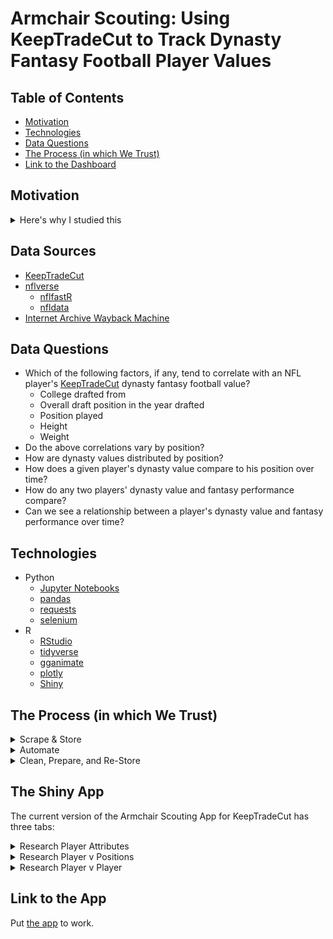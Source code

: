 # Armchair Scouting: Using KeepTradeCut to Track Dynasty Fantasy Football Player Values

## Table of Contents

- [Motivation](#Motivation)
- [Technologies](#Technologies)
- [Data Questions](#Data-Questions)
- [The Process (in which We Trust)](#The-Process-in-which-We-Trust)
- [Link to the Dashboard](#Link-to-the-Dashboard)

## Motivation
 <details>
   <summary>Here's why I studied this</summary>

   I’ve kept up with sports for most of my life. As a kid, I used to wake up an hour earlier than I needed to so I could watch a full hour of Sportscenter. I wanted to hear Stuart Scott say things like, “As cool as the other side of the pillow,” and I wanted a fresh stack of stats to share with friends on the playground at school. As I got older, I found that fantasy sports, on top of being an excellent way to keep up with family and friends, offer a special outlet for sports fans, who tend to consume more statistics than the average person: fantasy sports allow sports fans to apply their sports knowledge to *decisions*. The questions of how we make decisions and how we determine value are at the pulse of fantasy sports’ intrigue.

  Fantasy football is the most popular fantasy sport. Most fantasy managers play in *redraft* leagues, where each manager drafts a new team of players every year. Those players acquire fantasy points for accomplishing various in-game feats in their real-life games each week (yards gained by catching or running or throwing, touchdowns caught or run or thrown, field goals kicked, or any number of other options). A manager’s team competes head-to-head against some other manager’s team each week, and the team that scores the most total points wins that week’s matchup. Just as in the NFL, you try to make the playoffs, and then you try to win every match in the playoffs to be that season’s champion.

  *Dynasty* leagues add an additional wrinkle to the structure described above. Instead of getting a new team every year, a manager’s team carries over year to year, and the manager only drafts incoming rookies to add to their team—much like real NFL teams do. This adds a dimension of time and player development to fantasy that redraft leagues simply don’t have. This dimension of time allows managers to think more robustly about player development and oscillations in player value. The market for players is more dynamic, especially because a manager must make decisions about present vs. future values of players and draft picks.

  Given all of that, the savvy dynasty manager benefits from knowing a player’s perceived value at any given point. One of the best tools for gauging this perceived value is the website [KeepTradeCut](https://keeptradecut.com/), which has a contribute-to-consume model where their data of perceived player values is available at the price of answering a question about how you, a user and presumed dynasty player, would rank three players (where the factors of ranking are represented as “Keep” (1st), “Trade” (2nd), “Cut” (3rd)). That information goes into their database of relative ranking among players. The overall highest-ranked player has a score of 9999, and the lowest-ranked player(s) has a score of 0. KeepTradeCut collects this data (separately) for both professional (called *dynasty*) and college (called *devy*) players.

  I want to use KeepTradeCut’s database together with NFL statistics—which I can convert into fantasy data—to help the dynasty fantasy manager not only track players’ perceived value, but contextualize player value given some common measures. At minimum, this would be a dashboard tool that helps the dynasty manager make decisions about which players to acquire and which players to trade away based upon their attributes and value trends.


 </details>

## Data Sources

  - [KeepTradeCut](https://keeptradecut.com/)
  - [nflverse](https://github.com/nflverse)
    * [nflfastR](https://github.com/nflverse/nflfastR)
    * [nfldata](https://github.com/nflverse/nfldata)
  - [Internet Archive Wayback Machine](https://web.archive.org/)

## Data Questions

  - Which of the following factors, if any, tend to correlate with an NFL player's [KeepTradeCut](https://keeptradecut.com/) dynasty fantasy football value?
    * College drafted from
    * Overall draft position in the year drafted
    * Position played
    * Height
    * Weight
  - Do the above correlations vary by position?
  - How are dynasty values distributed by position?
  - How does a given player's dynasty value compare to his position over time?
  - How do any two players' dynasty value and fantasy performance compare?
  - Can we see a relationship between a player's dynasty value and fantasy performance over time?

## Technologies

  - Python
    * [Jupyter Notebooks](https://jupyter.org/)
    * [pandas](https://pandas.pydata.org/)
    * [requests](https://docs.python-requests.org/en/latest/)
    * [selenium](https://github.com/SeleniumHQ/selenium/tree/trunk/py)
  - R
    * [RStudio](https://www.rstudio.com/)
    * [tidyverse](https://www.tidyverse.org/)
    * [gganimate](https://gganimate.com/)
    * [plotly](https://plotly.com/r/)
    * [Shiny](https://shiny.rstudio.com/)

## The Process (in which We Trust)

  <details>
    <summary>Scrape & Store</summary>

  Much of this project's legwork was using Python (pandas, requests, selenium) to scrape [KeepTradeCut](https://keeptradecut.com/) for current & historical dynasty values as well as current and historical devy values. KeepTradeCut provides its current dynasty rankings, values, and some player attributes on their [dynasty rankings page](https://keeptradecut.com/dynasty-rankings).

  ![KTC Dynasty Rankings](assets/ktcDynastyRanks.png)

  While these rankings are useful for maintaining a database, they don't help with building one of historical KeepTradeCut dynasty values. For those, I had to go to each player page. Fortunately, the hrefs to those player pages are on the rankings page. So Step 1 was scraping the rankings page for all relevant information, including those hrefs, then using the hrefs to scrape each player page for historical dynasty information and additional attributes.

  ![KTC Player Page](assets/ktcPlayerPage.png)

  Player attributes are conveniently kept in a table at the top of the page. The historical values, however, are only stored in a graph on the page. By default, the graph is set to only the last six months of values, meaning that, for each page, I would have to click the "All Time" button on the graph and then scrape each date and value from the graph's hover-over content. To "click" with a headless browser and to see the hover-over content generated by javascript, I used selenium.

  ![KTC Dynasty History](assets/ktcDynastyHistory.gif)

  Finally, going to so many player pages on KeepTradeCut inevitably triggered their KTC popups where the ask me rank player values. Here I used try-except to tell selenium to click this window away whenever it popped up.

  ![KTC](assets/ktcKTC.png)

  Once all dynasty pages were scraped and put into a dataframe, I stored the values to a csv. I then had to rinse-and-repeat a similar process for the devy values--with one catch. The exact steps described above worked for current devy values; however, they could not get me devy values of players who are now NFL rookies and therefore in KeepTradeCut's *dynasty* bucket. I therefore used the Internet Archive's Wayback Machine to scrape the devy rankings page (and thus the old devy player hrefs) from when the current rookies were in college. This brought me to the current rookies' devy pages, which are still alive but not linked anywhere on the current website. I was able to scrape these for the current rookies' devy history.

  </details>

  <details>
    <summary>Automate</summary>

  Now having all KeepTradeCut dynasty and devy historical values, I simply had to build a system to keep my data up to date. To do that, I made a batch file that runs a python script daily. That python script scrapes only the day's current values and appends them to my existing dataset along with the day's date. With this structure, my app can stay current within 24 hours of KeepTradeCut's current state.

  </details>

  <details>
    <summary>Clean, Prepare, and Re-Store</summary>

  With my data pipeline in place, I prepared the KeepTradeCut data for merge with nflfastR's statistical, player, and fantasy data. The latter data source allows me to incorporate player fantasy performance, draft details, and even headshots in my Shiny app. With all this data prepared, save the new tables to RDS files for extra efficiency.

  </details>

## The Shiny App

The current version of the Armchair Scouting App for KeepTradeCut has three tabs:

  <details>
    <summary>Research Player Attributes</summary>

  ![Shiny Player Attributes Tab](assets/shinyPlayerAttributesTab.gif)

  The Research Player Attributes tab has three visualizations:

    - Correlations of Attributes & Dynasty Value
    - Dynasty Value v Age by Position
    - Correlations between College and Dynasty Value

  This tab allows you to select a subset of eligible fantasy-football positions and analyze which variables correlate with dynasty value for that subset of positions. The user can then see scatterplots broken out by position to see trends and to discover players who break from those trends. Buttons are supplied to change the x axis on these comparisons. Finally, a correlation plot allows the user to see whether any big-name universities are correlated with dynasty value, whether negatively or positively.

  </details>

  <details>
    <summary>Research Player v Positions</summary>

  ![Shiny Player v Positions Tab](assets/shinyPlayerVPositionsTab.gif)

  The Research Player v Positions tab also has three visualizations:

    - Dynasty Values by Position
    - Player Value Compared to Selected Positions
    - Player Value Compared to Position Median and Max over Time

  The user may select one player as well as a subset of positions. The subset of positions will determine which positions appear in the boxplot of dynasty values by position. It will also determine the scatterplot context in the top right. That context will then highlight the user-selected player in KeepTradeCut blue. Finally, the player's KeepTradeCut dynasty-value history is plotted compared to his positional median and maximum.

  </details>

  <details>
    <summary>Research Player v Player</summary>

  ![Shiny Player v Player Tab](assets/shinyPlayerVPlayerTab2.gif)

  The Research Player v Player tab has two visualizations and two player cards depicting the user-selected players and relevant attributes. The visualizations are:

    - Comparison of Dynasty Values over Time
    - Comparison of Fantasy Performance over Time

  This tab allows the user to compare two players' fantasy performances over time as well as their respective dynasty values. Concomitant with this is the ability to see how dynasty value moves with fantasy performance. The user can also filter these visualizations by a preferred date range. For example, one could filter to the date range of one NFL season to more clearly distinguish dynasty movement and fantasy performance.

  </details>



## Link to the App
Put [the app](www.example.com) to work.
